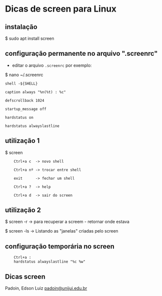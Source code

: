 # Dicas de screen para Linux



## instalação
$ sudo apt install screen



## configuração permanente no arquivo ".screenrc"  

* editar o arquivo `.screenrc` por exemplo:

$ nano ~/.screenrc  

	shell -${SHELL}

	caption always "%n(%t) : %c"

	defscrollback 1024

	startup_message off

	hardstatus on

	hardstatus alwayslastline


## utilização 1

$ screen 

		Ctrl+a c  -> novo shell

		Ctrl+a nº -> trocar entre shell	

		exit      -> fechar um shell 

		Ctrl+a ?  -> help

		Ctrl+a d  -> sair do screen




## utilização 2

$ screen -r   	   -> para recuperar a screem - retornar onde estava 

$ screen -ls       -> Listando as "janelas" criadas pelo screen




## configuração temporária no screen

		Ctrl+a : 
		hardstatus alwayslastline "%c %w" 



## Dicas screen

Padoin, Edson Luiz
padoin@unijui.edu.br
